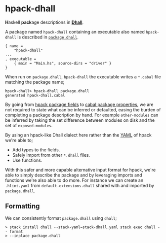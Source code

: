 # hpack-dhall

**H**askell **pack**age descriptions in [**Dhall**](https://github.com/dhall-lang/dhall-lang).

A package named `hpack-dhall` containing an executable also named `hpack-dhall` is described in
[`package.dhall`](https://github.com/sol/hpack-dhall/blob/master/package.dhall).

```
{ name =
    "hpack-dhall"
...
, executable =
    { main = "Main.hs", source-dirs = "driver" }
}
```

When run on `package.dhall`, `hpack-dhall` the executable writes
a `*.cabal` file matching the package name;

```
hpack-dhall> hpack-dhall package.dhall
generated hpack-dhall.cabal
```

By going from [hpack package fields](https://github.com/sol/hpack#top-level-fields) to
[cabal package properties](https://www.haskell.org/cabal/users-guide/developing-packages.html#package-properties),
we are not required to state what can be inferred or defaulted,
easing the burden of completing a package description by hand.
For example `other-modules` can be inferred by taking the set difference between
modules on disk and the set of `exposed-modules`.

By using an hpack-like Dhall dialect here rather
than the [YAML](https://en.wikipedia.org/wiki/YAML) of hpack we're able to;

* Add types to the fields.
* Safely import from other `*.dhall` files.
* Use functions.

With this safer and more capable alternative input format for hpack, we're
able to simply describe the package and by leveraging imports and functions we're
also able to do more. For
instance we can create an `.hlint.yaml` from `default-extensions.dhall`
shared with and imported by `package.dhall`.

## Formatting

We can consistently format `package.dhall` using `dhall`;

```
> stack install dhall --stack-yaml=stack-dhall.yaml stack exec dhall -- format
> --inplace package.dhall
```
